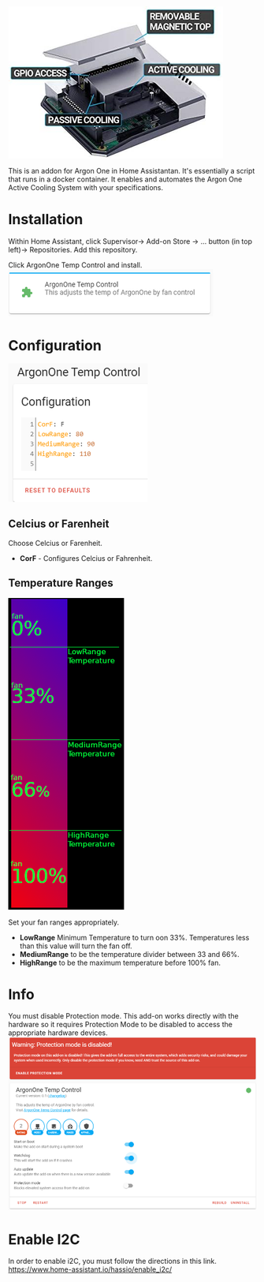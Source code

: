 ![image](gitResources\activecooling.jpg)

This is an addon for Argon One in Home Assistantan.  It's essentially a script that runs in a docker container.  It enables and automates the Argon One Active Cooling System with your specifications.<br>

# Installation
Within Home Assistant, click Supervisor-> Add-on Store -> … button (in top left)-> Repositories. Add this repository. 

Click ArgonOne Temp Control and install.<br>
![image](gitResources\addonSelect.png)

# Configuration
![image](gitResources\Configuration.png)
## Celcius or Farenheit
Choose Celcius or Farenheit.
* **CorF** - Configures Celcius or Fahrenheit.

## Temperature Ranges
![image](gitResources\FanRangeExplaination.png)

Set your fan ranges appropriately. 
* **LowRange** Minimum Temperature to turn oon 33%. Temperatures less than this value will turn the fan off.
* **MediumRange** to be the temperature divider between 33 and 66%.
* **HighRange** to be the maximum temperature before 100% fan.


# Info
You must disable Protection mode.  This add-on works directly with the hardware so it requires Protection Mode to be disabled to access the appropriate hardware devices. <br>
![image](gitResources\protectionMode.png)

# Enable I2C
In order to enable i2C, you must follow the directions in this link. 
https://www.home-assistant.io/hassio/enable_i2c/